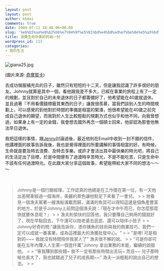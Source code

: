 ```yaml
---
layout: post
layout: post
author: kkdai
comments: true
date: 2004-07-11 18:48:06+00:00
slug: '%e6%b5%aa%e8%b2%bb%e7%94%9f%e5%91%bd%e4%b8%ad%e7%be%8e%e5%a5%bd%e7%9a%84%e6%af%8f%e4%b8%80%e5%88%bb'
title: 浪費生命中美好的每一刻
wordpress_id: 113
categories:
- 我的生活
---
```


![giana25.jpg](http://www.evanlin.com/blog/archives/20040711/giana25.jpg)

(圖片來源: [奇摩賀卡](http://tw.greetings.yahoo.com/))

去成功嶺服補充兵的日子，雖然只有短短的十二天，但是讓我認識了許多很好的朋友。Johnny就算是其中一個，看他跟我差不多大，已經在事業的旅程上有了一定的規劃，並且對於自己的未來退休的日子都籌備好了，他希望能在40歲就退休。並且過著『不用看價錢標籤買東西的日子』讓我很羨慕，當我們談到人生的時間規劃上，可以感覺的到他對於時間的準備是相當的緊湊，他很希望能在40歲之前完成自己退休的願望，而我對於人生比較輕鬆的規劃方式也似乎和他不同，向我曾想過，如果身上有一定的金錢，我會想去國外再念一個碩士回來，他卻認為那會他無法早日退休。

我把這樣的事情，跟[Jenny](http://www.evanlin.com/jenny/)討論過後，最近他則在Email中收到一封不錯的信件，他講裡面的故事告訴我後，我也是覺得裡面的所要講解的事情相當的好。有時候，生命就是要及時去浪費、及時去享樂。或許才會活出其中最快樂的時光吧，將自己的生活定出了目標，於是中間便有了過渡時辛苦時光，不是不能吃苦，只是生命中不該有任何過渡時光。在此跟大家分享這個故事，希望能帶給大家不同的想法～～～

　

<blockquote>Johnny是一個行銷經理，工作認真的他總是在工作擺在第一位，有一天他出差開車經過一個海岸，美麗的景色讓他駐足下來看了一會兒。
> 
> 他看見一個漁夫駕著一艘漁船滿載而歸，滿滿的魚貨可以得知這邊是個魚產豐富的地方，於是乎Johnny上前問這個漁夫說：『現在才中午而已，你怎麼那麼快就要休息呢？』
> 
> 漁夫則愉快的回答他，我只要賺自己夠用的錢就好了，現在早點回去，下午還可以陪老婆去逛逛、還可以陪伴小孩子
> 
> Johnny好奇的問:"讓我告訴你，憑你捕魚的技術與我的商業技巧，我們一定可以成就一番事業，成為這裡最大的漁獲批發中心。"
> 
> "是唷! 可是相對的~~~ 我就沒有時間陪伴我家人了" 漁夫很不解的說。
> 
> "可是你卻可能在五年內賺入人生第一個壹仟萬"Johnny 拿出業務的本能，繼續的說服他。
> 
> "等我賺到那些錢~ 我不一定有那些時間出去玩~ 而且~~ 兒子那時候也長大了，我也就錯過了兒子的成長期~~" 漁夫一派輕鬆的說出自己的想法。
> 
> </blockquote>
